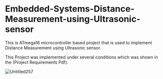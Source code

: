# Embedded-Systems-Distance-Measurement-using-Ultrasonic-sensor
 This is ATmega16 microcontroller based project that is used to implement Distance Measurement using Ultrasonic sensor.

This Project was implemented under several conditions which was shown in the (Project Requirements Pdf).

![Untitled257](https://user-images.githubusercontent.com/69085240/146286137-0a650591-f254-42c2-b93f-cc347624a134.png)
